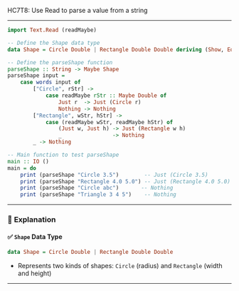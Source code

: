 HC7T8: Use Read to parse a value from a string

---



```haskell
import Text.Read (readMaybe)

-- Define the Shape data type
data Shape = Circle Double | Rectangle Double Double deriving (Show, Eq)

-- Define the parseShape function
parseShape :: String -> Maybe Shape
parseShape input =
    case words input of
        ["Circle", rStr] ->
            case readMaybe rStr :: Maybe Double of
                Just r  -> Just (Circle r)
                Nothing -> Nothing
        ["Rectangle", wStr, hStr] ->
            case (readMaybe wStr, readMaybe hStr) of
                (Just w, Just h) -> Just (Rectangle w h)
                _                -> Nothing
        _ -> Nothing

-- Main function to test parseShape
main :: IO ()
main = do
    print (parseShape "Circle 3.5")        -- Just (Circle 3.5)
    print (parseShape "Rectangle 4.0 5.0") -- Just (Rectangle 4.0 5.0)
    print (parseShape "Circle abc")       -- Nothing
    print (parseShape "Triangle 3 4 5")    -- Nothing
```

---

### 📘 **Explanation**

#### ✅ `Shape` Data Type

```haskell
data Shape = Circle Double | Rectangle Double Double
```

* Represents two kinds of shapes: `Circle` (radius) and `Rectangle` (width and height)

---

